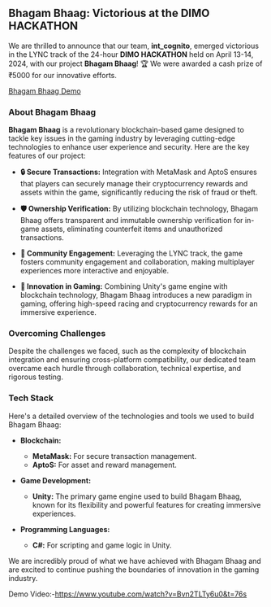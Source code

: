 ## Bhagam Bhaag: Victorious at the DIMO HACKATHON

We are thrilled to announce that our team, **int_cognito**, emerged victorious in the LYNC track of the 24-hour **DIMO HACKATHON** held on April 13-14, 2024, with our project **Bhagam Bhaag**! 🏆 We were awarded a cash prize of ₹5000 for our innovative efforts.

[Bhagam Bhaag Demo]([https://github.com/yourusername/yourrepo/blob/main/bhagam_bhaag_demo.png](https://github.com/ashish5369/BhagamBhag/blob/616073e7a2d25b0b437975c984211972bf5d33f5/6cf01360-ae35-49f2-b9c4-4fb79a440130.png))
### About Bhagam Bhaag

**Bhagam Bhaag** is a revolutionary blockchain-based game designed to tackle key issues in the gaming industry by leveraging cutting-edge technologies to enhance user experience and security. Here are the key features of our project:

- **🔒 Secure Transactions:** Integration with MetaMask and AptoS ensures that players can securely manage their cryptocurrency rewards and assets within the game, significantly reducing the risk of fraud or theft.
  
- **🛡️ Ownership Verification:** By utilizing blockchain technology, Bhagam Bhaag offers transparent and immutable ownership verification for in-game assets, eliminating counterfeit items and unauthorized transactions.
  
- **🤝 Community Engagement:** Leveraging the LYNC track, the game fosters community engagement and collaboration, making multiplayer experiences more interactive and enjoyable.
  
- **🌟 Innovation in Gaming:** Combining Unity's game engine with blockchain technology, Bhagam Bhaag introduces a new paradigm in gaming, offering high-speed racing and cryptocurrency rewards for an immersive experience.

### Overcoming Challenges

Despite the challenges we faced, such as the complexity of blockchain integration and ensuring cross-platform compatibility, our dedicated team overcame each hurdle through collaboration, technical expertise, and rigorous testing.

### Tech Stack

Here's a detailed overview of the technologies and tools we used to build Bhagam Bhaag:

- **Blockchain:**
  - **MetaMask:** For secure transaction management.
  - **AptoS:** For asset and reward management.
  
- **Game Development:**
  - **Unity:** The primary game engine used to build Bhagam Bhaag, known for its flexibility and powerful features for creating immersive experiences.
  
- **Programming Languages:**
  - **C#:** For scripting and game logic in Unity.



We are incredibly proud of what we have achieved with Bhagam Bhaag and are excited to continue pushing the boundaries of innovation in the gaming industry.

Demo Video:-https://www.youtube.com/watch?v=Bvn2TLTy6u0&t=76s
